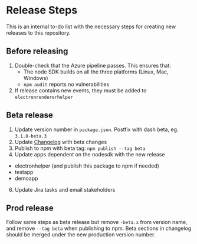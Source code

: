 # Release Steps

This is an internal to-do list with the necessary steps for creating new releases to this repository.

## Before releasing

1. Double-check that the Azure pipeline passes. This ensures that:
    - The node SDK builds on all the three platforms (Linux, Mac, Windows)
    - `npm audit` reports no vulnerabilities
3. If release contains new events, they must be added to `electronrendererhelper`

## Beta release

1. Update version number in `package.json`. Postfix with dash beta, eg. `3.1.0-beta.3`
2. Update [Changelog](CHANGELOG.md) with beta changes
4. Publish to npm with beta tag: `npm publish --tag beta`
5. Update apps dependent on the nodesdk with the new release
- electronhelper (and publish this package to npm if needed)
- testapp
- demoapp
6. Update Jira tasks and email stakeholders

## Prod release

Follow same steps as beta release but remove `-beta.x` from version name, and remove `--tag beta` when publishing to npm. Beta sections in changelog should be merged under the new production version number.

